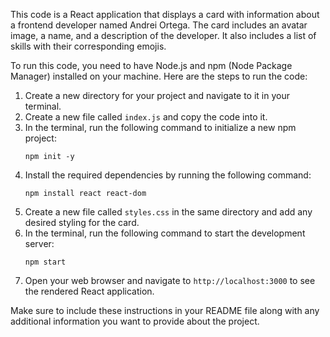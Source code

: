 This code is a React application that displays a card with information about a frontend developer named Andrei Ortega. The card includes an avatar image, a name, and a description of the developer. It also includes a list of skills with their corresponding emojis.

To run this code, you need to have Node.js and npm (Node Package Manager) installed on your machine. Here are the steps to run the code:

1. Create a new directory for your project and navigate to it in your terminal.
2. Create a new file called `index.js` and copy the code into it.
3. In the terminal, run the following command to initialize a new npm project:
   ```
   npm init -y
   ```
4. Install the required dependencies by running the following command:
   ```
   npm install react react-dom
   ```
5. Create a new file called `styles.css` in the same directory and add any desired styling for the card.
6. In the terminal, run the following command to start the development server:
   ```
   npm start
   ```
7. Open your web browser and navigate to `http://localhost:3000` to see the rendered React application.

Make sure to include these instructions in your README file along with any additional information you want to provide about the project.
